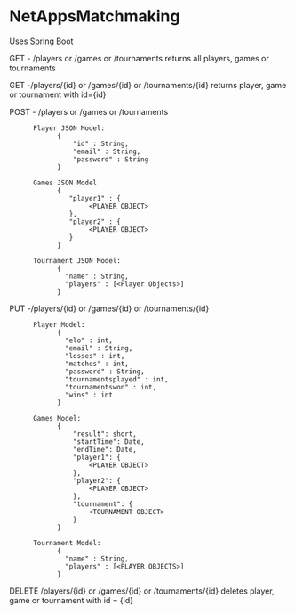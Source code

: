 # NetAppsMatchmaking
Uses Spring Boot

GET - /players or /games or /tournaments
returns all players, games or tournaments

GET -/players/{id} or /games/{id} or /tournaments/{id}
returns player, game or tournament with id={id}

POST - /players or /games or /tournaments

          Player JSON Model:
                {
                    "id" : String,
                    "email" : String,
                    "password" : String
                }

          Games JSON Model
                {
                   "player1" : {
                        <PLAYER OBJECT>
                   },
                   "player2" : {
                        <PLAYER OBJECT>
                   }
                }

          Tournament JSON Model:
                {
                  "name" : String,
                  "players" : [<Player Objects>]
                }         

PUT -/players/{id} or /games/{id} or /tournaments/{id}

          Player Model:
                {
                  "elo" : int,
                  "email" : String,
                  "losses" : int,
                  "matches" : int,
                  "password" : String,
                  "tournamentsplayed" : int,
                  "tournamentswon" : int,
                  "wins" : int
                }

          Games Model:
                {
                    "result": short,
                    "startTime": Date,
                    "endTime": Date,
                    "player1": {
                        <PLAYER OBJECT>
                    },
                    "player2": {
                        <PLAYER OBJECT>
                    },
                    "tournament": {
                        <TOURNAMENT OBJECT>
                    }
                }

          Tournament Model:
                {
                  "name" : String,
                  "players" : [<PLAYER OBJECTS>]
                }

DELETE /players/{id} or /games/{id} or /tournaments/{id}
deletes player, game or tournament with id = {id}
